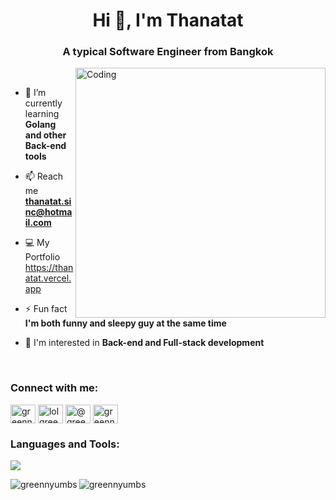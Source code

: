 <h1 align="center">Hi 👋, I'm Thanatat</h1>
<h3 align="center">A typical Software Engineer from Bangkok</h3>
<img align="right" alt="Coding" width="400" src="https://i.pinimg.com/originals/e8/f4/53/e8f453469a3ec97ecd354df465d73913.gif">
<br/>

- 🌱 I’m currently learning **Golang and other Back-end tools**

- 📫 Reach me **thanatat.sinc@hotmail.com**

- 💻 My Portfolio https://thanatat.vercel.app

- ⚡ Fun fact **I'm both funny and sleepy guy at the same time**

- 🧠 I'm interested in **Back-end and Full-stack development**
  
<br/>
<h3 align="left">Connect with me:</h3>
<p align="left">
<a href="https://fb.com/greennakrabb" target="blank"><img align="center" src="https://raw.githubusercontent.com/rahuldkjain/github-profile-readme-generator/master/src/images/icons/Social/facebook.svg" alt="greennakrabb" height="30" width="40" /></a>
<a href="https://instagram.com/lolgreens" target="blank"><img align="center" src="https://raw.githubusercontent.com/rahuldkjain/github-profile-readme-generator/master/src/images/icons/Social/instagram.svg" alt="lolgreens" height="30" width="40" /></a>
<a href="https://medium.com/@greennyumbs" target="blank"><img align="center" src="https://raw.githubusercontent.com/rahuldkjain/github-profile-readme-generator/master/src/images/icons/Social/medium.svg" alt="@greennyumbs" height="30" width="40" /></a>
<a href="https://www.leetcode.com/greennyumbs" target="blank"><img align="center" src="https://raw.githubusercontent.com/rahuldkjain/github-profile-readme-generator/master/src/images/icons/Social/leet-code.svg" alt="greennyumbs" height="30" width="40" /></a>
</p>

<h3 align="left">Languages and Tools:</h3>
<p align="left">
  <a href="https://skillicons.dev">
    <img src="https://skillicons.dev/icons?i=nestjs,redis,express,dotnet,js,ts,flutter,react,nextjs,angular,tailwind,go,dart,c,cs,py,mysql,postgres,sqlite,firebase,supabase,mongodb,nodejs,docker,kubernetes,git&perline=13" />
  </a>
</p>

<p><img align="left" src="https://github-readme-stats.vercel.app/api/top-langs?username=greennyumbs&show_icons=true&locale=en&layout=compact" alt="greennyumbs" /></p>

<p><img align="center" src="https://github-readme-streak-stats.herokuapp.com/?user=greennyumbs&" alt="greennyumbs" /></p>
